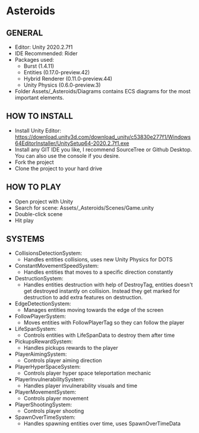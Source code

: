 # Asteroids

## GENERAL

 - Editor: Unity 2020.2.7f1
 - IDE Recommended: Rider
 - Packages used:
   - Burst (1.4.11)
   - Entities (0.17.0-preview.42)
   - Hybrid Renderer (0.11.0-preview.44)
   - Unity Physics (0.6.0-preview.3)
 - Folder Assets/_Asteroids/Diagrams contains ECS diagrams for the most important elements.

## HOW TO INSTALL

- Install Unity Editor: https://download.unity3d.com/download_unity/c53830e277f1/Windows64EditorInstaller/UnitySetup64-2020.2.7f1.exe
- Install any GIT IDE you like, I recommend SourceTree or Github Desktop. You can also use the console if you desire.
- Fork the project
- Clone the project to your hard drive

## HOW TO PLAY

- Open project with Unity
- Search for scene: Assets/_Asteroids/Scenes/Game.unity
- Double-click scene
- Hit play

## SYSTEMS

- CollisionsDetectionSystem:
  - Handles entities collisions, uses new Unity Physics for DOTS
- ConstantMovementSpeedSystem:
  - Handles entities that moves to a specific direction constantly
- DestructionSystem:
  - Handles entities destruction with help of DestroyTag, entities doesn't get destroyed instantly on collision. Instead they get marked for destruction to add extra features on destruction.
- EdgeDetectionSystem:
  - Manages entities moving towards the edge of the screen
- FollowPlayerSystem:
  - Moves entities with FollowPlayerTag so they can follow the player
- LifeSpanSystem:
  - Controls entities with LifeSpanData to destroy them after time
- PickupsRewardSystem:
  - Handles pickups rewards to the player
- PlayerAimingSystem:
  - Controls player aiming direction
- PlayerHyperSpaceSystem:
  - Controls player hyper space teleportation mechanic
- PlayerInvulnerabilitySystem:
  - Handles player invulnerability visuals and time
- PlayerMovementSystem:
  - Controls player movement
- PlayerShootingSystem:
  - Controls player shooting
- SpawnOverTimeSystem:
  - Handles spawning entities over time, uses SpawnOverTimeData